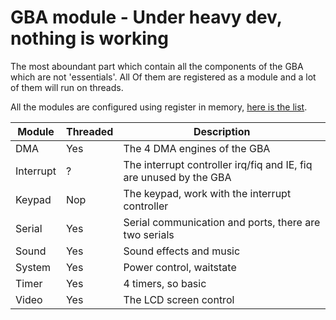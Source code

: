 # GBA module - Under heavy dev, nothing is working

The most aboundant part which contain all the components of the GBA which are not 'essentials'. All Of them are registered as a module and a lot of them will run on threads.

All the modules are configured using register in memory, [here is the list](https://problemkaputt.de/gbatek.htm#gbaiomap).

 Module    | Threaded | Description
-----------|----------|---------------------------
DMA        | Yes      | The 4 DMA engines of the GBA
Interrupt  | ?        | The interrupt controller irq/fiq and IE, fiq are unused by the GBA
Keypad     | Nop      | The keypad, work with the interrupt controller
Serial     | Yes      | Serial communication and ports, there are two serials
Sound      | Yes      | Sound effects and music
System     | Yes      | Power control, waitstate
Timer      | Yes      | 4 timers, so basic
Video      | Yes      | The LCD screen control